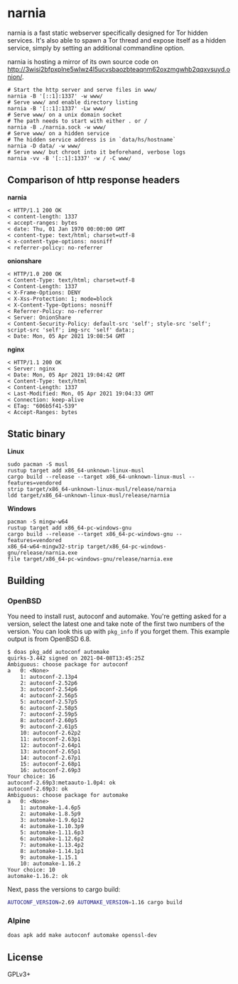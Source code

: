 # narnia

narnia is a fast static webserver specifically designed for Tor hidden services. It's also able to spawn a Tor thread and expose itself as a hidden service, simply by setting an additional commandline option.

narnia is hosting a mirror of its own source code on http://3wisi2bfpxplne5wlwz4l5ucvsbaozbteaqnm62oxzmgwhb2qqxvsuyd.onion/.

```
# Start the http server and serve files in www/
narnia -B '[::1]:1337' -w www/
# Serve www/ and enable directory listing
narnia -B '[::1]:1337' -Lw www/
# Serve www/ on a unix domain socket
# The path needs to start with either . or /
narnia -B ./narnia.sock -w www/
# Serve www/ on a hidden service
# The hidden service address is in `data/hs/hostname`
narnia -D data/ -w www/
# Serve www/ but chroot into it beforehand, verbose logs
narnia -vv -B '[::1]:1337' -w / -C www/
```

## Comparison of http response headers

**narnia**
```
< HTTP/1.1 200 OK
< content-length: 1337
< accept-ranges: bytes
< date: Thu, 01 Jan 1970 00:00:00 GMT
< content-type: text/html; charset=utf-8
< x-content-type-options: nosniff
< referrer-policy: no-referrer
```

**onionshare**
```
< HTTP/1.0 200 OK
< Content-Type: text/html; charset=utf-8
< Content-Length: 1337
< X-Frame-Options: DENY
< X-Xss-Protection: 1; mode=block
< X-Content-Type-Options: nosniff
< Referrer-Policy: no-referrer
< Server: OnionShare
< Content-Security-Policy: default-src 'self'; style-src 'self'; script-src 'self'; img-src 'self' data:;
< Date: Mon, 05 Apr 2021 19:08:54 GMT
```

**nginx**
```
< HTTP/1.1 200 OK
< Server: nginx
< Date: Mon, 05 Apr 2021 19:04:42 GMT
< Content-Type: text/html
< Content-Length: 1337
< Last-Modified: Mon, 05 Apr 2021 19:04:33 GMT
< Connection: keep-alive
< ETag: "606b5f41-539"
< Accept-Ranges: bytes
```

## Static binary

**Linux**
```
sudo pacman -S musl
rustup target add x86_64-unknown-linux-musl
cargo build --release --target x86_64-unknown-linux-musl --features=vendored
strip target/x86_64-unknown-linux-musl/release/narnia
ldd target/x86_64-unknown-linux-musl/release/narnia
```

**Windows**
```
pacman -S mingw-w64
rustup target add x86_64-pc-windows-gnu
cargo build --release --target x86_64-pc-windows-gnu --features=vendored
x86_64-w64-mingw32-strip target/x86_64-pc-windows-gnu/release/narnia.exe
file target/x86_64-pc-windows-gnu/release/narnia.exe
```

## Building

### OpenBSD

You need to install rust, autoconf and automake. You're getting asked for a version, select the latest one and take note of the first two numbers of the version. You can look this up with `pkg_info` if you forget them. This example output is from OpenBSD 6.8.
```
$ doas pkg_add autoconf automake
quirks-3.442 signed on 2021-04-08T13:45:25Z
Ambiguous: choose package for autoconf
a	0: <None>
	1: autoconf-2.13p4
	2: autoconf-2.52p6
	3: autoconf-2.54p6
	4: autoconf-2.56p5
	5: autoconf-2.57p5
	6: autoconf-2.58p5
	7: autoconf-2.59p5
	8: autoconf-2.60p5
	9: autoconf-2.61p5
	10: autoconf-2.62p2
	11: autoconf-2.63p1
	12: autoconf-2.64p1
	13: autoconf-2.65p1
	14: autoconf-2.67p1
	15: autoconf-2.68p1
	16: autoconf-2.69p3
Your choice: 16
autoconf-2.69p3:metaauto-1.0p4: ok
autoconf-2.69p3: ok
Ambiguous: choose package for automake
a	0: <None>
	1: automake-1.4.6p5
	2: automake-1.8.5p9
	3: automake-1.9.6p12
	4: automake-1.10.3p9
	5: automake-1.11.6p3
	6: automake-1.12.6p2
	7: automake-1.13.4p2
	8: automake-1.14.1p1
	9: automake-1.15.1
	10: automake-1.16.2
Your choice: 10
automake-1.16.2: ok
```

Next, pass the versions to cargo build:
```bash
AUTOCONF_VERSION=2.69 AUTOMAKE_VERSION=1.16 cargo build
```

### Alpine

```
doas apk add make autoconf automake openssl-dev
```

## License

GPLv3+
